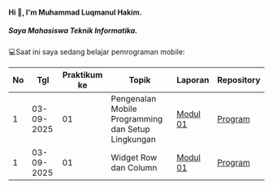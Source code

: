 #### Hi 👋, I'm Muhammad Luqmanul Hakim. 
##### Saya Mahasiswa Teknik Informatika.

💻Saat ini saya sedang belajar pemrograman mobile:

| No  | Tgl  | Praktikum ke  | Topik  | Laporan | Repository |
| ------------ | ------------ | ------------ | ------------ | ------------ | ------------ | 
|  1 | 03-09-2025  | 01  | Pengenalan Mobile Programming dan Setup Lingkungan  | [Modul 01](https://docs.google.com/document/d/1cWImQA9VLF50SlftX7pqrcalHG7uecvdinEmXcF_l1A/edit?usp=sharing "Laporan Modul 01") | [Program](https://github.com/luqelha/modul1-introduction "Repository") |
|  1 | 03-09-2025  | 01  | 	Widget Row dan Column  | [Modul 01](https://docs.google.com/document/d/1FI1yqgEz8n5h0r6ZtNdQJz-h9pH3_5ZKvwiC3ueBuwU/edit?usp=sharing "Laporan Modul 02") | [Program](https://github.com/luqelha/modul1-row_and_column "Repository") |
